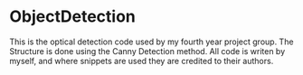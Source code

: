 # ObjectDetection

This is the optical detection code used by my fourth year project group. The Structure is done using the Canny Detection method. All code is writen by myself, and where snippets are used they are credited to their authors.
